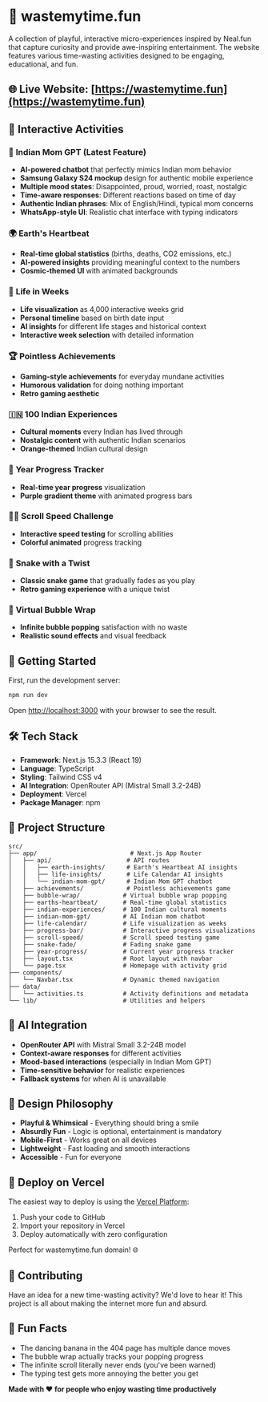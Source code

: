 # 🎪 wastemytime.fun

A collection of playful, interactive micro-experiences inspired by Neal.fun that capture curiosity and provide awe-inspiring entertainment. The website features various time-wasting activities designed to be engaging, educational, and fun.

## 🌐 Live Website: [https://wastemytime.fun](https://wastemytime.fun)

## 🎯 Interactive Activities

### 🤖 **Indian Mom GPT** (Latest Feature)
- **AI-powered chatbot** that perfectly mimics Indian mom behavior
- **Samsung Galaxy S24 mockup** design for authentic mobile experience
- **Multiple mood states**: Disappointed, proud, worried, roast, nostalgic
- **Time-aware responses**: Different reactions based on time of day
- **Authentic Indian phrases**: Mix of English/Hindi, typical mom concerns
- **WhatsApp-style UI**: Realistic chat interface with typing indicators


### 🌍 **Earth's Heartbeat**
- **Real-time global statistics** (births, deaths, CO2 emissions, etc.)
- **AI-powered insights** providing meaningful context to the numbers
- **Cosmic-themed UI** with animated backgrounds

### 📅 **Life in Weeks**
- **Life visualization** as 4,000 interactive weeks grid
- **Personal timeline** based on birth date input
- **AI insights** for different life stages and historical context
- **Interactive week selection** with detailed information

### 🏆 **Pointless Achievements**
- **Gaming-style achievements** for everyday mundane activities
- **Humorous validation** for doing nothing important
- **Retro gaming aesthetic**

### 🇮🇳 **100 Indian Experiences**
- **Cultural moments** every Indian has lived through
- **Nostalgic content** with authentic Indian scenarios
- **Orange-themed** Indian cultural design

### 📅 **Year Progress Tracker**
- **Real-time year progress** visualization
- **Purple gradient theme** with animated progress bars

### 🏃‍♂️ **Scroll Speed Challenge**
- **Interactive speed testing** for scrolling abilities
- **Colorful animated** progress tracking

### 🐍 **Snake with a Twist**
- **Classic snake game** that gradually fades as you play
- **Retro gaming experience** with a unique twist

### 🫧 **Virtual Bubble Wrap**
- **Infinite bubble popping** satisfaction with no waste
- **Realistic sound effects** and visual feedback

## 🚀 Getting Started

First, run the development server:

```bash
npm run dev
```

Open [http://localhost:3000](http://localhost:3000) with your browser to see the result.

## 🛠️ Tech Stack

- **Framework**: Next.js 15.3.3 (React 19)
- **Language**: TypeScript
- **Styling**: Tailwind CSS v4
- **AI Integration**: OpenRouter API (Mistral Small 3.2-24B)
- **Deployment**: Vercel
- **Package Manager**: npm

## 📁 Project Structure

```
src/
├── app/                          # Next.js App Router
│   ├── api/                     # API routes
│   │   ├── earth-insights/      # Earth's Heartbeat AI insights
│   │   ├── life-insights/       # Life Calendar AI insights
│   │   └── indian-mom-gpt/      # Indian Mom GPT chatbot
│   ├── achievements/            # Pointless achievements game
│   ├── bubble-wrap/            # Virtual bubble wrap popping
│   ├── earths-heartbeat/       # Real-time global statistics
│   ├── indian-experiences/     # 100 Indian cultural moments
│   ├── indian-mom-gpt/         # AI Indian mom chatbot
│   ├── life-calendar/          # Life visualization as weeks
│   ├── progress-bar/           # Interactive progress visualizations
│   ├── scroll-speed/           # Scroll speed testing game
│   ├── snake-fade/             # Fading snake game
│   ├── year-progress/          # Current year progress tracker
│   ├── layout.tsx              # Root layout with navbar
│   └── page.tsx                # Homepage with activity grid
├── components/
│   └── Navbar.tsx              # Dynamic themed navigation
├── data/
│   └── activities.ts           # Activity definitions and metadata
└── lib/                        # Utilities and helpers
```

## 🤖 AI Integration

- **OpenRouter API** with Mistral Small 3.2-24B model
- **Context-aware responses** for different activities
- **Mood-based interactions** (especially in Indian Mom GPT)
- **Time-sensitive behavior** for realistic experiences
- **Fallback systems** for when AI is unavailable

## 🎨 Design Philosophy

- **Playful & Whimsical** - Everything should bring a smile
- **Absurdly Fun** - Logic is optional, entertainment is mandatory
- **Mobile-First** - Works great on all devices
- **Lightweight** - Fast loading and smooth interactions
- **Accessible** - Fun for everyone

## 🚀 Deploy on Vercel

The easiest way to deploy is using the [Vercel Platform](https://vercel.com/new):

1. Push your code to GitHub
2. Import your repository in Vercel
3. Deploy automatically with zero configuration

Perfect for wastemytime.fun domain! 🌐

## 🎪 Contributing

Have an idea for a new time-wasting activity? We'd love to hear it! This project is all about making the internet more fun and absurd.

## 🍌 Fun Facts

- The dancing banana in the 404 page has multiple dance moves
- The bubble wrap actually tracks your popping progress
- The infinite scroll literally never ends (you've been warned)
- The typing test gets more annoying the better you get

**Made with ❤️ for people who enjoy wasting time productively**
